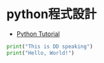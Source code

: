 # python程式設計
- [Python Tutorial](https://www.w3schools.com/python/default.asp)
```python
print("This is DD speaking")
print("Hello, World!")
```



